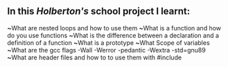 <p>
<h2>In this<em> Holberton's</em> school project I learnt:</h2>

<strong>~</strong>What are nested loops and how to use them
<strong>~</strong>What is a function and how do you use functions
<strong>~</strong>What is the difference between a declaration and a definition of a function
<strong>~</strong>What is a prototype
<strong>~</strong>What Scope of variables
<strong>~</strong>What are the gcc flags -Wall -Werror -pedantic -Wextra -std=gnu89
<strong>~</strong>What are header files and how to to use them with #include
</p>
